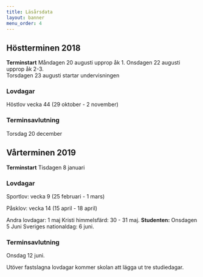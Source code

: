 ```yaml
---
title: Läsårsdata
layout: banner
menu_order: 4
---
```


## Höstterminen 2018

<b>Terminstart</b> Måndagen 20 augusti upprop åk 1. Onsdagen 22 augusti upprop åk 2-3.
<br>
Torsdagen 23 augusti startar undervisningen
<br>

### Lovdagar

Höstlov vecka 44 (29 oktober - 2 november)


### Terminsavlutning
Torsdag 20 december

## Vårterminen 2019


<b>Terminstart</b> Tisdagen 8 januari
<br>

### Lovdagar

Sportlov: vecka 9 (25 februari - 1 mars)

Påsklov: vecka 14 (15 april - 18 april)

Andra lovdagar: 
1 maj
Kristi himmelsfärd: 30 - 31 maj.
<b>Studenten:</b> Onsdagen 5 Juni 
Sveriges nationaldag: 6 juni.


### Terminsavlutning
Onsdag 12 juni.

Utöver fastslagna lovdagar kommer skolan att lägga ut tre studiedagar. 
